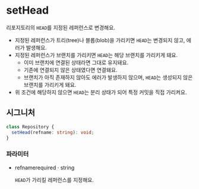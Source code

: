 # setHead

리포지토리의 `HEAD`를 지정된 레퍼런스로 변경해요.

- 지정된 레퍼런스가 트리(tree)나 블롭(blob)을 가리키면 `HEAD`는 변경되지 않고, 에러가 발생해요.
- 지정된 레퍼런스가 브랜치를 가리키면 `HEAD`는 해당 브랜치를 가리키게 돼요.
    - 이미 브랜치에 연결된 상태라면 그대로 유지돼요.
    - 기존에 연결되지 않은 상태였다면 연결돼요.
    - 브랜치가 아직 존재하지 않아도 에러가 발생하지 않으며, `HEAD`는 생성되지 않은 브랜치를 가리키게 돼요.
- 위 조건에 해당하지 않으면 `HEAD`는 분리 상태가 되어 특정 커밋을 직접 가리켜요.

## 시그니처

```ts
class Repository {
  setHead(refname: string): void;
}
```

### 파라미터

<ul class="param-ul">
  <li class="param-li param-li-root">
    <span class="param-name">refname</span><span class="param-required">required</span>&nbsp;·&nbsp;<span class="param-type">string</span>
    <br>
    <p class="param-description"><code>HEAD</code>가 가리킬 레퍼런스를 지정해요.</p>
  </li>
</ul>